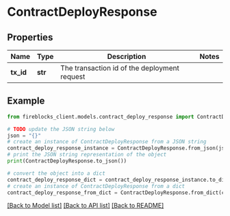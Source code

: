 # ContractDeployResponse


## Properties

Name | Type | Description | Notes
------------ | ------------- | ------------- | -------------
**tx_id** | **str** | The transaction id of the deployment request | 

## Example

```python
from fireblocks_client.models.contract_deploy_response import ContractDeployResponse

# TODO update the JSON string below
json = "{}"
# create an instance of ContractDeployResponse from a JSON string
contract_deploy_response_instance = ContractDeployResponse.from_json(json)
# print the JSON string representation of the object
print(ContractDeployResponse.to_json())

# convert the object into a dict
contract_deploy_response_dict = contract_deploy_response_instance.to_dict()
# create an instance of ContractDeployResponse from a dict
contract_deploy_response_from_dict = ContractDeployResponse.from_dict(contract_deploy_response_dict)
```
[[Back to Model list]](../README.md#documentation-for-models) [[Back to API list]](../README.md#documentation-for-api-endpoints) [[Back to README]](../README.md)


